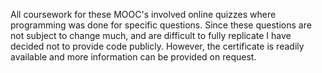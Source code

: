 All coursework for these MOOC's involved online quizzes where programming
was done for specific questions. Since these questions are not subject to
change much, and are difficult to fully replicate I have decided not
to provide code publicly. However, the certificate is readily available
and more information can be provided on request.
